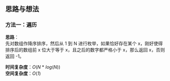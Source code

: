 ## 思路与想法
### 方法一：遍历
**思路**：  
先对数组作降序排序，然后从 1 到 N 进行枚举，如果恰好存在某个 x，刚好使得排序后的数组前 x 位大于等于 x，且之后的数字都严格小于 x，那么返回 x，否则返回 -1。


**时间复杂度**：*O*(*N* * *log*(*N*))  
**空间复杂度**：*O*(*1*)
